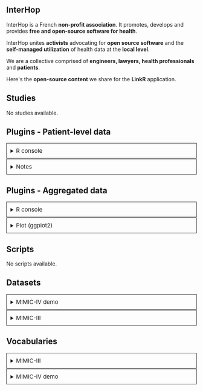 ## InterHop

<i class="fa fa-check" style="color: steelblue;"></i> InterHop is a French **non-profit association**. It promotes, develops and provides **free and open-source software for health**.

<i class="fa fa-check" style="color: steelblue;"></i> InterHop unites **activists** advocating for **open source software** and the **self-managed utilization** of health data at the **local level**.

<i class="fa fa-check" style="color: steelblue;"></i> We are a collective comprised of **engineers, lawyers, health professionals** and **patients**.

<i class="fa fa-check" style="color: steelblue;"></i> Here's the **open-source content** we share for the **LinkR** application.

## <i class='fa fa-file-alt' style='color: steelblue;'></i> Studies

No studies available.

## <i class='fa fa-terminal' style='color: steelblue;'></i> Plugins - Patient-level data

<details style = 'border:solid 1px; padding:10px; margin:1px 0px 1px 0px;'>
<summary><span style = 'font-size:15px;'>R console</summary>

### <i class="fa fa-info-circle" style="color: steelblue;"></i> 1) Description

This plugin allows you to **execute code** in the R console and **save your code as scripts**.

### <i class="fa fa-cogs" style="color: steelblue;"></i> 2) Usage

<details>
<summary><span style="--hover-color:#129AFD;cursor:pointer;text-decoration-line:underline;" onmouseover="this.style.color=this.style.getPropertyValue('--hover-color')" onmouseout="this.style.color=''">
Click here to show / hide content</span></summary>

### <span style = "margin-left:20px;"> a) Scripts management</span>

Go to the "Scripts management" tab to **add, delete, or rename scripts**.

A script is a **text file containing code**.

Once a script is created, you can **edit** it in the "Script" tab and **execute the code**.<br /><br />

### <span style = "margin-left:20px;"> b) R code</span>

Write **R code** and execute it: the **result returned by the console** will appear below the text editor.

To know the **data model** used by the application, click on the help button (question mark at the top right of the page) when you are on the "Data / Access Data" page.

Example code (get the min, max, and average heart rate of our patients):

```
d$measurement %>%
    dplyr::filter(measurement_concept_id == 3027018) %>%
    dplyr::group_by(person_id) %>%
    dplyr::summarize(min_weight = min(value_as_number), max_weight = max(value_as_number), avg_weight = mean(value_as_number)) %>%
    dplyr::ungroup()
```

<img src="https://framagit.org/interhop/linkr/LinkR-content/-/raw/main/plugins/patient_lvl/3c64dcfb08b95020e4b06ee78c1ca48158fed7657cf01621e92de2a4be77bf68/r_code_1.png" width="900" style="border:dashed 1px; padding:10px;"/>

<img src="https://framagit.org/interhop/linkr/LinkR-content/-/raw/main/plugins/patient_lvl/3c64dcfb08b95020e4b06ee78c1ca48158fed7657cf01621e92de2a4be77bf68/r_code_2.png" width="600" style="margin-left:-7px;"/><br />

### <span style = "margin-left:20px;"> c) RMarkdown</span>

You can also write code in **Rmarkdown**.

This is **Markdown** to which you can add **R code**.

For more information on RMarkdown, <a href="https://rmarkdown.rstudio.com/lesson-2.html" target="_blank">visit their site</a>.

Example code (the same example as above, in RMarkdown - a backslash has been added to prevent code execution):

```
# Script on heart rate

\```{r}
d$measurement %>%
dplyr::filter(measurement_concept_id == 3027018) %>%
dplyr::group_by(person_id) %>%
dplyr::summarize(min_weight = min(value_as_number), max_weight = max(value_as_number), avg_weight = mean(value_as_number)) %>%
dplyr::ungroup()
\```
```

<img src="https://framagit.org/interhop/linkr/LinkR-content/-/raw/main/plugins/patient_lvl/3c64dcfb08b95020e4b06ee78c1ca48158fed7657cf01621e92de2a4be77bf68/rmarkdown_1.png" width="900" style="border:dashed 1px; padding:10px;" />

<img src="https://framagit.org/interhop/linkr/LinkR-content/-/raw/main/plugins/patient_lvl/3c64dcfb08b95020e4b06ee78c1ca48158fed7657cf01621e92de2a4be77bf68/rmarkdown_2.png" width="700" style="border:dashed 1px; padding:10px;" /><br /><br />

### <span style = "margin-left:20px;"> d) Figure</span>

You can **create figures**, for example with the `ggplot2` library.

Here's an example of code:

```
# A list containing the data for the plot
data <- list()

# Filter data
data$x <- d$measurement %>% dplyr::filter(measurement_concept_id == 3027018)

# Create ggplot2 plot
data$x %>%
    ggplot2::ggplot(ggplot2::aes(x = value_as_number)) +
    ggplot2::geom_histogram(bins = 50, fill = "#377EB8", color = "#FFFFFF") +
    ggplot2::theme_minimal() +
    ggplot2::labs(x = "Heart rate (bpm)", y = "")
```

<img src="https://framagit.org/interhop/linkr/LinkR-content/-/raw/main/plugins/patient_lvl/3c64dcfb08b95020e4b06ee78c1ca48158fed7657cf01621e92de2a4be77bf68/r_plot_1.png" width="600" style="border:dashed 1px; padding:10px;" />

<img src="https://framagit.org/interhop/linkr/LinkR-content/-/raw/main/plugins/patient_lvl/3c64dcfb08b95020e4b06ee78c1ca48158fed7657cf01621e92de2a4be77bf68/r_plot_2.png" width="600" style="border:dashed 1px; padding:10px;" />
</details>
</details>

<details style = 'border:solid 1px; padding:10px; margin:1px 0px 1px 0px;'>
<summary><span style = 'font-size:15px;'>Notes</summary>


</details>




## <i class='fa fa-terminal' style='color: steelblue;'></i> Plugins - Aggregated data

<details style = 'border:solid 1px; padding:10px; margin:1px 0px 1px 0px;'>
<summary><span style = 'font-size:15px;'>R console</summary>

### <i class="fa fa-info-circle" style="color: steelblue;"></i> 1) Description

This plugin allows you to **execute code** in the R console and **save your code as scripts**.

### <i class="fa fa-cogs" style="color: steelblue;"></i> 2) Usage

<details>
<summary><span style="--hover-color:#129AFD;cursor:pointer;text-decoration-line:underline;" onmouseover="this.style.color=this.style.getPropertyValue('--hover-color')" onmouseout="this.style.color=''">
Click here to show / hide content</span></summary>

### <span style = "margin-left:20px;"> a) Scripts management</span>

Go to the "Scripts management" tab to **add, delete, or rename scripts**.

A script is a **text file containing code**.

Once a script is created, you can **edit** it in the "Script" tab and **execute the code**.<br /><br />

### <span style = "margin-left:20px;"> b) R code</span>

Write **R code** and execute it: the **result returned by the console** will appear below the text editor.

To know the **data model** used by the application, click on the help button (question mark at the top right of the page) when you are on the "Data / Access Data" page.

Example code (get the min, max, and average heart rate of our patients):

```
d$measurement %>%
    dplyr::filter(measurement_concept_id == 3027018) %>%
    dplyr::group_by(person_id) %>%
    dplyr::summarize(min_weight = min(value_as_number), max_weight = max(value_as_number), avg_weight = mean(value_as_number)) %>%
    dplyr::ungroup()
```

<img src="https://framagit.org/interhop/linkr/LinkR-content/-/raw/main/plugins/aggregated/6f3c30ede116bc25978075b6634268214c545173634f3cd81c0d1db6081a45b8/r_code_1.png" width="900" style="border:dashed 1px; padding:10px;"/>

<img src="https://framagit.org/interhop/linkr/LinkR-content/-/raw/main/plugins/aggregated/6f3c30ede116bc25978075b6634268214c545173634f3cd81c0d1db6081a45b8/r_code_2.png" width="600" style="margin-left:-7px;"/><br />

### <span style = "margin-left:20px;"> c) RMarkdown</span>

You can also write code in **Rmarkdown**.

This is **Markdown** to which you can add **R code**.

For more information on RMarkdown, <a href="https://rmarkdown.rstudio.com/lesson-2.html" target="_blank">visit their site</a>.

Example code (the same example as above, in RMarkdown - a backslash has been added to prevent code execution):

```
# Script on heart rate

\```{r}
d$measurement %>%
dplyr::filter(measurement_concept_id == 3027018) %>%
dplyr::group_by(person_id) %>%
dplyr::summarize(min_weight = min(value_as_number), max_weight = max(value_as_number), avg_weight = mean(value_as_number)) %>%
dplyr::ungroup()
\```
```

<img src="https://framagit.org/interhop/linkr/LinkR-content/-/raw/main/plugins/aggregated/6f3c30ede116bc25978075b6634268214c545173634f3cd81c0d1db6081a45b8/rmarkdown_1.png" width="900" style="border:dashed 1px; padding:10px;" />

<img src="https://framagit.org/interhop/linkr/LinkR-content/-/raw/main/plugins/aggregated/6f3c30ede116bc25978075b6634268214c545173634f3cd81c0d1db6081a45b8/rmarkdown_2.png" width="700" style="border:dashed 1px; padding:10px;" /><br /><br />

### <span style = "margin-left:20px;"> d) Figure</span>

You can **create figures**, for example with the `ggplot2` library.

Here's an example of code:

```
# A list containing the data for the plot
data <- list()

# Filter data
data$x <- d$measurement %>% dplyr::filter(measurement_concept_id == 3027018)

# Create ggplot2 plot
data$x %>%
    ggplot2::ggplot(ggplot2::aes(x = value_as_number)) +
    ggplot2::geom_histogram(bins = 50, fill = "#377EB8", color = "#FFFFFF") +
    ggplot2::theme_minimal() +
    ggplot2::labs(x = "Heart rate (bpm)", y = "")
```

<img src="https://framagit.org/interhop/linkr/LinkR-content/-/raw/main/plugins/aggregated/6f3c30ede116bc25978075b6634268214c545173634f3cd81c0d1db6081a45b8/r_plot_1.png" width="600" style="border:dashed 1px; padding:10px;" />

<img src="https://framagit.org/interhop/linkr/LinkR-content/-/raw/main/plugins/aggregated/6f3c30ede116bc25978075b6634268214c545173634f3cd81c0d1db6081a45b8/r_plot_2.png" width="600" style="border:dashed 1px; padding:10px;" />
</details>
</details>

<details style = 'border:solid 1px; padding:10px; margin:1px 0px 1px 0px;'>
<summary><span style = 'font-size:15px;'>Plot (ggplot2)</summary>

### <i class="fa fa-info-circle" style="color: steelblue;"></i> 1) Description

This plugin uses the R library <a href="https://ggplot2.tidyverse.org/" target="_blank">`ggplot2`</a>, allowing the creation of plots from data.

### <i class="fa fa-cogs" style="color: steelblue;"></i> 2) Usage

<details>
<summary><span style="--hover-color:#129AFD;cursor:pointer;text-decoration-line:underline;" onmouseover="this.style.color=this.style.getPropertyValue('--hover-color')" onmouseout="this.style.color=''">
Click here to show / hide content</span></summary>

### <span style = "margin-left:20px;"> a) Manage scripts</span>

In order to **save multiple plots** to a single widget, you can **create scripts** from the "Scripts management" tab.

You can also **rename** and **delete** scripts from this tab.

A script includes:

- The **parameters** saved on a plot, from the "Plot" tab.
- The **code** corresponding to that plot, from the "Code" tab.

Once a **script is created**, **select it** from the "Plot" or "Code" tab.

**Save** this script after making changes.

<br /><img src="https://framagit.org/interhop/linkr/LinkR-content/-/raw/main/plugins/aggregated/dbddcb34874bd3e8cfcc287f4dc73f422007d928e591add209329f03c99efa21/scripts_management.png" width="850" style="border:dashed 1px; padding:10px;" /><br /><br />

### <span style = "margin-left:20px;"> b) Configure a plot</span>

Go to the "Plot" tab.

**Choose the variable** to display on each axis in the "Variables" tab.

Some plots will have a **variable on only one axis** (geom_histogram), while others will only display **if variables are specified on both axes** (geom_point).

For each plot, choose:

- The **theme** of the plot.
- The **text** for the **x** axis.
- The **text** for the **y** axis (whether a variable is assigned to it or not).

In the "Variables" tab, it's possible to **group data**, by patient or by time. Then choose the **function** to apply to group the data.

For example:

- Group data by **patient** by selecting the **"maximum"** function: the maximum value of the parameter, across all stays, will be chosen for each patient.
- Group data every **4 hours** by selecting the **"average"** function: the maximum value will be chosen for each 4-hour interval, for each patient (thus, multiple data points per patient).

By checking "Show plot at script launch", the **plot** will be **displayed upon the script's loading**.

<br /><img src="https://framagit.org/interhop/linkr/LinkR-content/-/raw/main/plugins/aggregated/dbddcb34874bd3e8cfcc287f4dc73f422007d928e591add209329f03c99efa21/plot_settings.png" width="950" style="border:dashed 1px; padding:10px;" /><br /><br />

### <span style = "margin-left:20px;"> c) Display the code</span>

By clicking on "**Generate Code**" from the "Plot" tab, the **code corresponding to the plot** will be **generated** in the text editor, in the "Code" tab.

You can **edit this code** and **save** your changes.

If you click on **Generate Code** again, your code will be deleted and replaced by the default code corresponding to the plot configured in the "Plot" tab.

Click on "**Run code**" to display the plot corresponding to the code.

By checking "Run code at script launch", the **code** will be **executed upon the script's loading**.

<br /><img src="https://framagit.org/interhop/linkr/LinkR-content/-/raw/main/plugins/aggregated/dbddcb34874bd3e8cfcc287f4dc73f422007d928e591add209329f03c99efa21/plot_code.png" width="750" style="border:dashed 1px; padding:10px;" />

</details>

### <i class="fa fa-bar-chart" style="color: steelblue;"></i> 3) Available plots

<details>
<summary><span style="--hover-color:#129AFD;cursor:pointer;text-decoration-line:underline;" onmouseover="this.style.color=this.style.getPropertyValue('--hover-color')" onmouseout="this.style.color=''">
Click here to show / hide content</span></summary>

### <span style = "margin-left:20px;"> a) Histogram (geom_histogram)</span>

Allows visualization of the distribution of a single continuous variable by dividing the x-axis into intervals and counting the number of observations in each interval.

<img src="https://framagit.org/interhop/linkr/LinkR-content/-/raw/main/plugins/aggregated/dbddcb34874bd3e8cfcc287f4dc73f422007d928e591add209329f03c99efa21/geom_histogram.png" width="700" />

You can choose the **size of the bars** in two ways:

- Either by the **size** of the bars, depending on the x-axis (a size of 50 means a bar will take up 50 of the unit specified on the x-axis).
- Or by the **number** of total bars displayed.

<br /><br />

### <span style = "margin-left:20px;"> b) Scatter plot (geom_point)</span>

Allows visualization of the distribution of two continuous variables, one on the x-axis and the other on the y-axis.

<img src="https://framagit.org/interhop/linkr/LinkR-content/-/raw/main/plugins/aggregated/dbddcb34874bd3e8cfcc287f4dc73f422007d928e591add209329f03c99efa21/geom_point.png" width="700" />

By default, only points having a **value at a given moment** both for the **x variable** and for the **y variable** will be displayed.

For instance, if I choose systolic blood pressure for x and mean arterial pressure for y (as in the example), and I have an x value on a certain day at 18:37:10 and a y value on the same day at 18:37:11, since the moments aren't exactly the same, there won't be a corresponding point on the graph.

To counter this, it is possible to **group data**, by patient or by time (see Usage section).

</details>
</details>




## <i class='fa fa-code' style='color: steelblue;'></i> Scripts

No scripts available.

## <i class='fa fa-database' style='color: steelblue;'></i> Datasets

<details style = 'border:solid 1px; padding:10px; margin:1px 0px 1px 0px;'>
<summary><span style = 'font-size:15px;'>MIMIC-IV demo</summary>


</details>

<details style = 'border:solid 1px; padding:10px; margin:1px 0px 1px 0px;'>
<summary><span style = 'font-size:15px;'>MIMIC-III</summary>


</details>




## <i class='fa fa-list' style='color: steelblue;'></i> Vocabularies

<details style = 'border:solid 1px; padding:10px; margin:1px 0px 1px 0px;'>
<summary><span style = 'font-size:15px;'>MIMIC-III</summary>


</details>

<details style = 'border:solid 1px; padding:10px; margin:1px 0px 1px 0px;'>
<summary><span style = 'font-size:15px;'>MIMIC-IV demo</summary>


</details>



